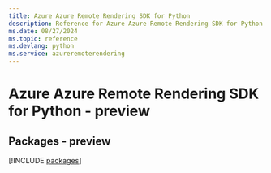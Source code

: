 ```yaml
---
title: Azure Azure Remote Rendering SDK for Python
description: Reference for Azure Azure Remote Rendering SDK for Python
ms.date: 08/27/2024
ms.topic: reference
ms.devlang: python
ms.service: azureremoterendering
---
```

# Azure Azure Remote Rendering SDK for Python - preview
## Packages - preview
[!INCLUDE [packages](azure-remote-rendering-index.md)]